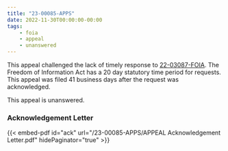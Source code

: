 ```yaml
---
title: "23-00085-APPS"
date: 2022-11-30T00:00:00-00:00
tags:
    - foia
    - appeal
    - unanswered
---
```


This appeal challenged the lack of timely response to [22-03087-FOIA][22-03087-FOIA]. The Freedom of Information Act has a 20 day statutory time period for requests. This appeal was filed 41 business days after the request was acknowledged.

This appeal is unanswered.

### Acknowledgement Letter

{{< embed-pdf id="ack" url="/23-00085-APPS/APPEAL Acknowledgement Letter.pdf" hidePaginator="true" >}}

[22-03087-FOIA]: /2022/09/22-03087-foia/
